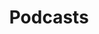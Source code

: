 ---
title: Podcasts
footer:
  img: shaman.png
  alt: Illustration of Juan wearing a dad hat, some wizard attire, while running with scrolls on his hands.
draft: false
---